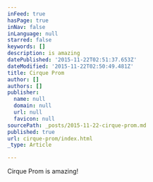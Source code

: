 ```yaml
---
inFeed: true
hasPage: true
inNav: false
inLanguage: null
starred: false
keywords: []
description: is amazing
datePublished: '2015-11-22T02:51:37.653Z'
dateModified: '2015-11-22T02:50:49.481Z'
title: Cirque Prom
author: []
authors: []
publisher:
  name: null
  domain: null
  url: null
  favicon: null
sourcePath: _posts/2015-11-22-cirque-prom.md
published: true
url: cirque-prom/index.html
_type: Article

---
```

Cirque Prom is amazing!